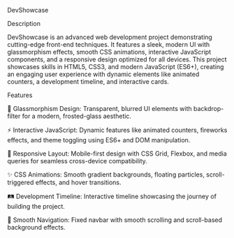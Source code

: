 DevShowcase

Description

DevShowcase is an advanced web development project demonstrating cutting-edge front-end techniques. It features a sleek, modern UI with glassmorphism effects, smooth CSS animations, interactive JavaScript components, and a responsive design optimized for all devices. This project showcases skills in HTML5, CSS3, and modern JavaScript (ES6+), creating an engaging user experience with dynamic elements like animated counters, a development timeline, and interactive cards.

Features

🎨 Glassmorphism Design: Transparent, blurred UI elements with backdrop-filter for a modern, frosted-glass aesthetic.

⚡ Interactive JavaScript: Dynamic features like animated counters, fireworks effects, and theme toggling using ES6+ and DOM manipulation.

📱 Responsive Layout: Mobile-first design with CSS Grid, Flexbox, and media queries for seamless cross-device compatibility.

✨ CSS Animations: Smooth gradient backgrounds, floating particles, scroll-triggered effects, and hover transitions.

🛤 Development Timeline: Interactive timeline showcasing the journey of building the project.

🚀 Smooth Navigation: Fixed navbar with smooth scrolling and scroll-based background effects.
